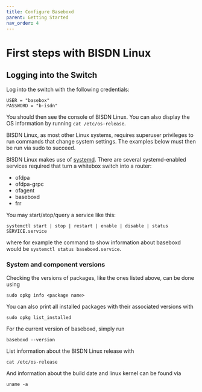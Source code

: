 ```yaml
---
title: Configure Baseboxd
parent: Getting Started
nav_order: 4
---
```


# First steps with BISDN Linux

## Logging into the Switch

Log into the switch with the following credentials:

```
USER = "basebox"
PASSWORD = "b-isdn"
```

You should then see the console of BISDN Linux. You can also display the OS
information by running `cat /etc/os-release`.

BISDN Linux, as most other Linux systems, requires superuser privileges to run
commands that change system settings. The examples below must then be run via
sudo to succeed.

BISDN Linux makes use of [systemd](https://github.com/systemd/systemd). There
are several systemd-enabled services required that turn a whitebox switch into
a router:

* ofdpa
* ofdpa-grpc
* ofagent
* baseboxd
* frr

You may start/stop/query a service like this:

```
systemctl start | stop | restart | enable | disable | status SERVICE.service
```

where for example the command to show information about baseboxd would be
`systemctl status baseboxd.service`.

### System and component versions

Checking the versions of packages, like the ones listed above, can be done
using

```
sudo opkg info <package name>
```

You can also print all installed packages with their associated versions with

```
sudo opkg list_installed
```

For the current version of baseboxd, simply run

```
baseboxd --version
```

List information about the BISDN Linux release with

```
cat /etc/os-release
```

And information about the build date and linux kernel can be found via

```
uname -a
```
